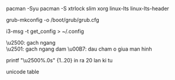 pacman -Syu
pacman -S xtrlock slim xorg linux-lts linux-lts-header 

grub-mkconfig -o /boot/grub/grub.cfg

i3-msg -t get_config > ~/.config

\u2500: gach ngang  
\u2501: gach ngang dam 
\u00B7: dau cham o giua man hinh

printf "\u2500%.0s" {1..20} in ra 20 lan ki tu 

unicode table
